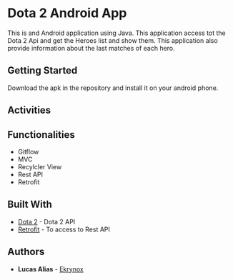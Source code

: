 # Dota 2 Android App
This is and Android application using Java.
This application access tot the Dota 2 Api and get the Heroes list and show them. This application also provide information about the last matches of each hero.

## Getting Started
Download the apk in the repository and install it on your android phone.

## Activities

## Functionalities
* Gitflow
* MVC
* Recylcler View
* Rest API
* Retrofit

## Built With
* [Dota 2](https://docs.opendota.com/) - Dota 2 API
* [Retrofit](https://square.github.io/retrofit/) - To access to Rest API

## Authors
* **Lucas Alias** - [Ekrynox](https://github.com/Ekrynox)
